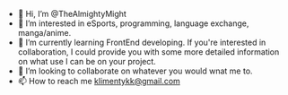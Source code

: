 - 👋 Hi, I’m @TheAlmightyMight
- 👀 I’m interested in eSports, programming, language exchange, manga/anime.
- 🌱 I’m currently learning FrontEnd developing. If you're interested in collaboration, I could provide you with some more detailed information on what use I can be on your project.
- 💞️ I’m looking to collaborate on whatever you would wnat me to.
- 📫 How to reach me klimentykk@gmail.com

<!---
TheAlmightyMight/TheAlmightyMight is a ✨ special ✨ repository because its `README.md` (this file) appears on your GitHub profile.
You can click the Preview link to take a look at your changes.
--->

